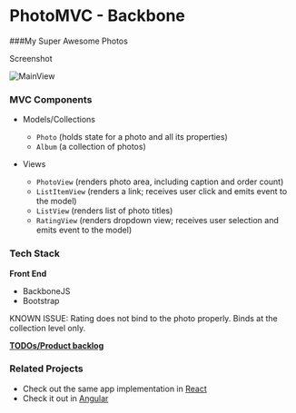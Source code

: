 # PhotoMVC - Backbone 

###My Super Awesome Photos

Screenshot

![MainView](http://i.imgur.com/JEf3mmhh.jpg)

### MVC Components

- Models/Collections
    * `Photo` (holds state for a photo and all its properties)
    * `Album` (a collection of photos)

- Views
    * `PhotoView` (renders photo area, including caption and order count)
    * `ListItemView` (renders a link; receives user click and emits event to the model)
    * `ListView` (renders list of photo titles)
    * `RatingView` (renders dropdown view; receives user selection and emits event to the model)

### Tech Stack 

**Front End**

- BackboneJS
- Bootstrap 

KNOWN ISSUE: Rating does not bind to the photo properly. Binds at the collection level only. 

**[TODOs/Product backlog](https://github.com/batmanimal/photo-app-backbone/issues)**

### Related Projects

- Check out the same app implementation in [React](https://github.com/batmanimal/photo-app-react)
- Check it out in [Angular](https://github.com/batmanimal/photo-app-angular)


